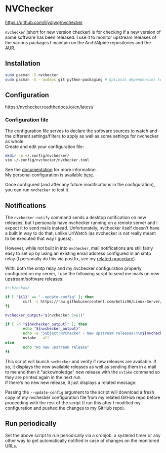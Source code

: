 # NVChecker

<https://github.com/lilydjwg/nvchecker>  

`nvchecker` (short for new version checker) is for checking if a new version of some software has been released.
I use it to monitor upstream releases of the various packages I maintain on the Arch/Alpine repositories and the AUR.

## Installation

```bash
sudo pacman -S nvchecker
sudo pacman -S --asdeps git python-packaging # Optional dependencies to support git repositories and pypi sources that I personally need.
```

## Configuration

<https://nvchecker.readthedocs.io/en/latest/>

### Configuration file

The configuration file serves to declare the software sources to watch and the different settings/filters to apply as well as some settings for nvchecker as whole.  
Create and edit your configuration file:

```bash
mkdir -p ~/.config/nvchecker/
vim ~/.config/nvchecker/nvchecker.toml
```

See the [documentation](https://nvchecker.readthedocs.io/en/latest/usage.html#configuration-files) for more information.  
My personal configuration is available [here](https://github.com/Antiz96/Linux-Server/blob/main/Dotfiles/Services/nvchecker.toml).

Once configured (and after any future modifications in the configuration), you can run `nvchecker` to test it.

## Notifications

The `nvchecker-notify` command sends a desktop notification on new releases, but I personally have nvchecker running on a remote server and I expect it to send mails instead. Unfortunately, nvchecker itself doesn't have a built in way to do that, unlike UrlWatch (as nvchecker is not really meant to be executed that way I guess).  

However, while not built in into `nvchecker`, mail notifications are still fairly easy to set up by using an existing email address configured in an smtp relay (I personally do this via postfix, see my [related procedure](https://github.com/Antiz96/Linux-Server/blob/main/Services/Postfix.md)).

Withi both the smtp relay and my nvchecker configuration properly configured on my server, I use the following script to send me mails on new upstream/software releases:

```bash
#!/bin/bash

if [ "${1}" == "--update-config" ]; then
        curl -s https://raw.githubusercontent.com/Antiz96/Linux-Server/main/Dotfiles/Services/nvchecker.toml -o /home/ansible/.config/nvchecker/nvchecker.toml
fi

nvchecker_output="$(nvchecker 2>&1)"

if [ -n "${nvchecker_output}" ]; then
        echo "${nvchecker_output}"
        echo -e "Subject:NVChecker - New upstream releases\n\n${nvchecker_output}" | sendmail youremailaddress@mail.com || exit 1
        nvtake --all
else
        echo "No new upstream release"
fi
```

This script will launch `nvchecker` and verify if new releases are available. If so, it displays the new available releases as well as sending them in a mail to me and then it "ackownoledge" new release with the `nvtake` command so they are printed again in the next run.  
If there's no new new release, it just displays a related message.

Passing the `--update-config` argument to the script will download a fresh copy of my nvchecker configuration file from my related GitHub repo before proceeding with the rest of the script (I run this after I modified my configuration and pushed the changes to my GitHub repo).

## Run periodically

Set the above script to run periodically via a cronjob, a systemd timer or any other way to get automatically notified in case of changes on the monitored URLs.
